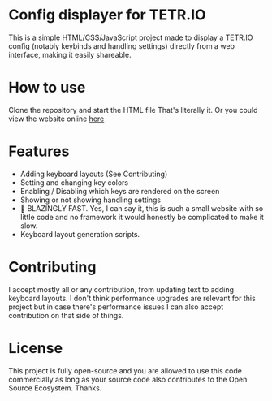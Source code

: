 # Config displayer for TETR.IO
This is a simple HTML/CSS/JavaScript project made to display a TETR.IO config (notably keybinds and handling settings) directly from a web interface, making it easily shareable.

# How to use

Clone the repository and start the HTML file
That's literally it.
Or you could view the website online [here](https://katamithetaka.github.io/Config-Displayer-For-TETR.IO)

# Features

- Adding keyboard layouts (See Contributing)
- Setting and changing key colors
- Enabling / Disabling which keys are rendered on the screen
- Showing or not showing handling settings
- 🚀 BLAZINGLY FAST. Yes, I can say it, this is such a small website with so little code and no framework it would honestly be complicated to make it slow.
- Keyboard layout generation scripts.

# Contributing

I accept mostly all or any contribution, from updating text to adding keyboard layouts. I don't think performance upgrades are relevant for this project but in case there's performance issues I can also accept contribution on that side of things.

# License

This project is fully open-source and you are allowed to use this code commercially as long as your source code also contributes to the Open Source Ecosystem.
Thanks.
